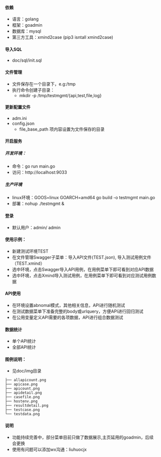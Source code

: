 #### 依赖
- 语言：golang
- 框架：goadmin
- 数据库：mysql
- 第三方工具：xmind2case (pip3 isntall xmind2case)

#### 导入SQL
- doc/sql/init.sql

#### 文件管理
- 文件保存在一个目录下，e.g:/tmp
- 执行命令创建子目录：
  - mkdir -p /tmp/testmgmt/{api,test,file,log}

#### 更新配置文件
- adm.ini
- config.json
  - file_base_path 项内容设置为文件保存的目录
  
#### 开启服务
##### 开发环境：
- 命令：go run main.go
- 访问：http://localhost:9033

##### 生产环境
- linux环境：GOOS=linux GOARCH=amd64 go build -o testmgmt main.go 
- 部署：nohup ./testmgmt &

#### 登录
 - 默认用户：admin/ admin

#### 使用示例：
- 新建测试环境TEST
- 在文件管理Swagger子菜单：导入API文件(TEST.json), 导入测试用例文件（TEST.xmind）
- 选中环境，点击Swagger导入API用例，在用例菜单下即可看到对应API数据
- 选中环境，点击Xmind导入测试用例，在用例菜单下即可看到对应测试用例数据


#### API使用
- 在环境设置abnomal模式，其他相关信息，API进行随机测试
- 在测试数据菜单下准备完整的body或urlquery，方便API进行回归测试
- 在公用变量定义API需要的各项数据，API进行组合数据测试

#### 数据统计
- 单个API统计
- 全部API统计

#### 图例说明：
- 见doc/img目录
```
├── allapicount.png
├── apicase.png
├── apicount.png
├── apidetail.png
├── casefile.png
├── hostenv.png
├── resultdetail.png
├── testcase.png
└── testdata.png
```

#### 说明
- 功能持续完善中，部分菜单目前只做了数据展示,主页延用的goadmin，后续会更换
- 使用有问题可以添加wx沟通：liuhuocjx
